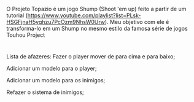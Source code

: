 O Projeto Topazio é um jogo Shump (Shoot 'em up) feito a partir de um tutorial (https://www.youtube.com/playlist?list=PLsk-HSGFjnaH5yghzu7PcOzm9NhsW0Urw). Meu objetivo com ele é transforma-lo em um Shump no mesmo estilo da famosa   série de jogos Touhou Project  

#

Lista de afazeres:
Fazer o player mover de para cima e para baixo;

Adicionar um modelo para o player;

Adicionar um modelo para os inimigos;

Refazer o sistema de inimigos;


